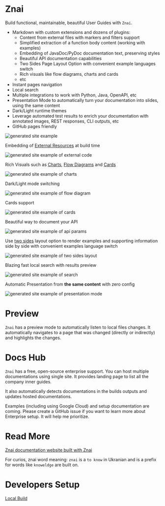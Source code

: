 # Znai

Build functional, maintainable, beautiful User Guides with `Znai`.

* Markdown with custom extensions and dozens of plugins: 
  * Content from external files with markers and filters support
  * Simplified extraction of a function body content (working with examples) 
  * Embedding of JavaDoc/PyDoc documentation text, preserving styles
  * Beautiful API documentation capabilities  
  * Two Sides Page Layout Option with convenient example languages switch 
  * Rich visuals like flow diagrams, charts and cards
  * etc
* Instant pages navigation 
* Local search
* Multiple integrations to work with Python, Java, OpenAPI, etc
* Presentation Mode to automatically turn your documentation into slides, using the same content
* Dark/Light runtime themes
* Leverage automated test results to enrich your documentation with annotated images, REST responses, CLI outputs, etc
* GitHub pages friendly

![generated site example](znai-docs/readme/znai-overview.png)

Embedding of [External Resources](https://testingisdocumenting.org/znai/snippets/external-code-snippets) at build time

![generated site example of external code](znai-docs/readme/znai-external-code.png)

Rich Visuals such as [Charts](https://testingisdocumenting.org/znai/visuals/charts),
[Flow Diagrams](https://testingisdocumenting.org/znai/visuals/flow-diagrams) and
[Cards](https://testingisdocumenting.org/znai/visuals/cards)

![generated site example of charts](znai-docs/readme/znai-charts.png)

Dark/Light mode switching 

![generated site example of flow diagram](znai-docs/readme/znai-flow-diagram.png)

Cards support

![generated site example of cards](znai-docs/readme/znai-cards.png)

Beautiful way to document your API 

![generated site example of api params](znai-docs/readme/znai-api-parameters.png)

Use [two sides](https://testingisdocumenting.org/znai/layout/two-sides-tabs) layout option to render examples and supporting information side by side
with convenient examples language switch

![generated site example of two sides layout](znai-docs/readme/znai-two-sides-tabs.png)

Blazing fast local search with results preview

![generated site example of search](znai-docs/readme/znai-search.png)

Automatic Presentation from **the same content** with zero config

![generated site example of presentation mode](znai-docs/readme/znai-presentation.png)

# Preview

`Znai` has a preview mode to automatically listen to local files changes. It automatically navigates to a page that was 
changed (directly or indirectly) and highlights the changes.

# Docs Hub

`Znai` has a free, open-source enterprise support. You can host multiple documentations using single site. It provides
landing page to list all the company inner guides. 

It also automatically detects documentations in the builds outputs and updates hosted documentations.

Examples (including using Google Cloud) and setup documentation are coming. Please create a GitHub issue if you want
to learn more about Enterprise setup. It will help me prioritize.  

# Read More

[Znai documentation website built with Znai](https://testingisdocumenting.org/znai/)

For curios, znai word meaning: `znai` is a `to know` in Ukranian and is a prefix for words like `knoweldge` are built on.

# Developers Setup

[Local Build](https://testingisdocumenting.org/znai/znai-development/local-build)